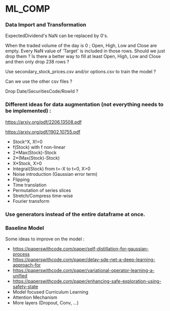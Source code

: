 # ML_COMP


### Data Import and Transformation

ExpectedDividend's NaN can be replaced by 0's. 

When the traded volume of the day is 0 ; Open, High, Low and Close are empty. Every NaN value of 'Target' is included in those rows. Should we just drop them ? Is there a better way to fill at least Open, High, Low and Close and then only drop 238 rows ?

Use secondary_stock_prices.csv and/or options.csv to train the model ?

Can we use the other csv files ?

Drop Date/SecuritiesCode/RowId ?


### Different ideas for data augmentation (not everything needs to be implemented) :

https://arxiv.org/pdf/2206.13508.pdf

https://arxiv.org/pdf/1902.10755.pdf

- Stock^X, X!=0
- f(Stock) with f non-linear
- 2*Max(Stock)-Stock
- 2*(Max(Stock)-Stock)
- X*Stock, X>0
- Integral(Stock) from t=-X to t=0, X>0
- Noise introduction (Gaussian error term)
- Flipping
- Time translation
- Permutation of series slices
- Stretch/Compress time-wise
- Fourier transform

### Use generators instead of the entire dataframe at once.

### Baseline Model
Some ideas to improve on the model :

- https://paperswithcode.com/paper/self-distillation-for-gaussian-process
- https://paperswithcode.com/paper/delay-sde-net-a-deep-learning-approach-for
- https://paperswithcode.com/paper/variational-operator-learning-a-unified
- https://paperswithcode.com/paper/enhancing-safe-exploration-using-safety-state
- Model focused Curriculum Learning
- Attention Mechanism
- More layers (Dropout, Conv, ...)
